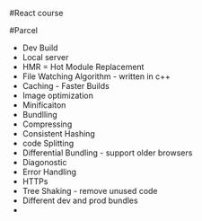 #React course

#Parcel

- Dev Build
- Local server
- HMR = Hot Module Replacement
- File Watching Algorithm - written in c++
- Caching - Faster Builds
- Image optimization
- Minificaiton
- Bundlling 
- Compressing
- Consistent Hashing
- code Splitting
- Differential Bundling - support older browsers
- Diagonostic
- Error Handling
- HTTPs
- Tree Shaking - remove unused code
- Different dev and prod bundles
- 
 
